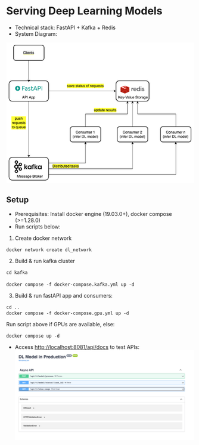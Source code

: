 # Serving Deep Learning Models
* Technical stack: FastAPI + Kafka + Redis
* System Diagram:

![system diagram](./imgs/fastapi+kafka.drawio.png)

## Setup
* Prerequisites: Install docker engine (19.03.0+), docker compose (>=1.28.0)
* Run scripts below:
1. Create docker network
```
docker network create dl_network
```
2. Build & run kafka cluster
```
cd kafka

docker compose -f docker-compose.kafka.yml up -d
```
3. Build & run fastAPI app and consumers:
```
cd ..
docker compose -f docker-compose.gpu.yml up -d
```
Run script above if GPUs are available, else:
```
docker compose up -d
```

* Access [http://localhost:8081/api/docs](http://localhost:8081/api/docs) to test APIs:
![swaggerui](./imgs/swagger_ui.png)